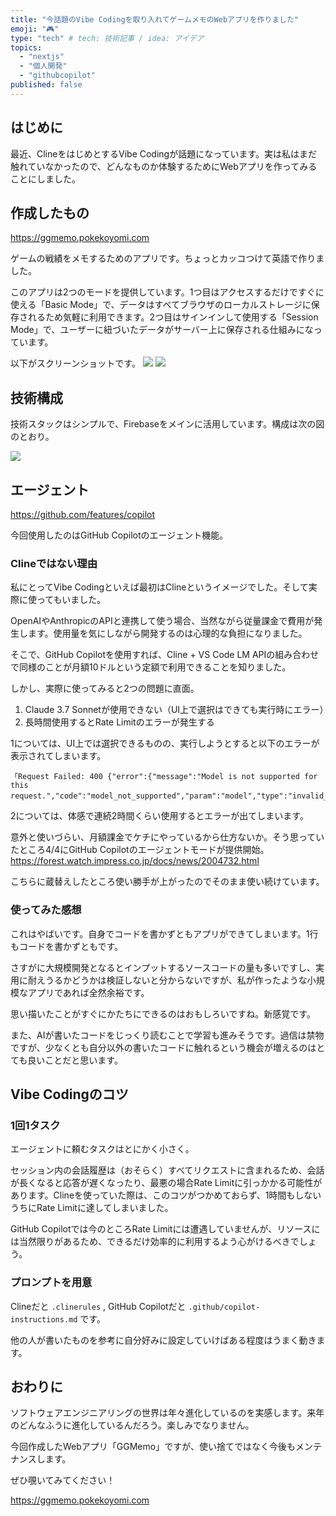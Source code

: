 ```yaml
---
title: "今話題のVibe Codingを取り入れてゲームメモのWebアプリを作りました"
emoji: "🎮️"
type: "tech" # tech: 技術記事 / idea: アイデア
topics:
  - "nextjs"
  - "個人開発"
  - "githubcopilot"
published: false
---
```


## はじめに

最近、ClineをはじめとするVibe Codingが話題になっています。実は私はまだ触れていなかったので、どんなものか体験するためにWebアプリを作ってみることにしました。

## 作成したもの

https://ggmemo.pokekoyomi.com

ゲームの戦績をメモするためのアプリです。ちょっとカッコつけて英語で作りました。

このアプリは2つのモードを提供しています。1つ目はアクセスするだけですぐに使える「Basic Mode」で、データはすべてブラウザのローカルストレージに保存されるため気軽に利用できます。2つ目はサインインして使用する「Session Mode」で、ユーザーに紐づいたデータがサーバー上に保存される仕組みになっています。

以下がスクリーンショットです。
![](https://storage.googleapis.com/zenn-user-upload/0d963edc8e93-20250415.png)
![](https://storage.googleapis.com/zenn-user-upload/257f589b657e-20250415.png)

## 技術構成

技術スタックはシンプルで、Firebaseをメインに活用しています。構成は次の図のとおり。

![](https://storage.googleapis.com/zenn-user-upload/056e3bb6f6f4-20250415.png)

## エージェント

https://github.com/features/copilot

今回使用したのはGitHub Copilotのエージェント機能。

### Clineではない理由

私にとってVibe Codingといえば最初はClineというイメージでした。そして実際に使ってもいました。

OpenAIやAnthropicのAPIと連携して使う場合、当然ながら従量課金で費用が発生します。使用量を気にしながら開発するのは心理的な負担になりました。

そこで、GitHub Copilotを使用すれば、Cline + VS Code LM APIの組み合わせで同様のことが月額10ドルという定額で利用できることを知りました。

しかし、実際に使ってみると2つの問題に直面。

1. Claude 3.7 Sonnetが使用できない（UI上で選択はできても実行時にエラー）
2. 長時間使用するとRate Limitのエラーが発生する

1については、UI上では選択できるものの、実行しようとすると以下のエラーが表示されてしまいます。
```
「Request Failed: 400 {"error":{"message":"Model is not supported for this request.","code":"model_not_supported","param":"model","type":"invalid_request_error"}}」
```

2については、体感で連続2時間くらい使用するとエラーが出てしまいます。

意外と使いづらい、月額課金でケチにやっているから仕方ないか。そう思っていたところ4/4にGitHub Copilotのエージェントモードが提供開始。
https://forest.watch.impress.co.jp/docs/news/2004732.html

こちらに蔵替えしたところ使い勝手が上がったのでそのまま使い続けています。

### 使ってみた感想

これはやばいです。自身でコードを書かずともアプリができてしまいます。1行もコードを書かずともです。

さすがに大規模開発となるとインプットするソースコードの量も多いですし、実用に耐えうるかどうかは検証しないと分からないですが、私が作ったような小規模なアプリであれば全然余裕です。

思い描いたことがすぐにかたちにできるのはおもしろいですね。新感覚です。

また、AIが書いたコードをじっくり読むことで学習も進みそうです。過信は禁物ですが、少なくとも自分以外の書いたコードに触れるという機会が増えるのはとても良いことだと思います。

## Vibe Codingのコツ

### 1回1タスク

エージェントに頼むタスクはとにかく小さく。

セッション内の会話履歴は（おそらく）すべてリクエストに含まれるため、会話が長くなると応答が遅くなったり、最悪の場合Rate Limitに引っかかる可能性があります。Clineを使っていた際は、このコツがつかめておらず、1時間もしないうちにRate Limitに達してしまいました。

GitHub Copilotでは今のところRate Limitには遭遇していませんが、リソースには当然限りがあるため、できるだけ効率的に利用するよう心がけるべきでしょう。

### プロンプトを用意

Clineだと `.clinerules` ,  GitHub Copilotだと `.github/copilot-instructions.md` です。

他の人が書いたものを参考に自分好みに設定していけばある程度はうまく動きます。

## おわりに

ソフトウェアエンジニアリングの世界は年々進化しているのを実感します。来年のどんなふうに進化しているんだろう。楽しみでなりません。

今回作成したWebアプリ「GGMemo」ですが、使い捨てではなく今後もメンテナンスします。

ぜひ覗いてみてください！

https://ggmemo.pokekoyomi.com

